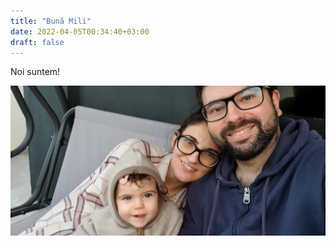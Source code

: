 ```yaml
---
title: "Bună Mili"
date: 2022-04-05T00:34:40+03:00
draft: false
---
```


Noi suntem!

![Mili Irina Vlad](toti.jpg)
